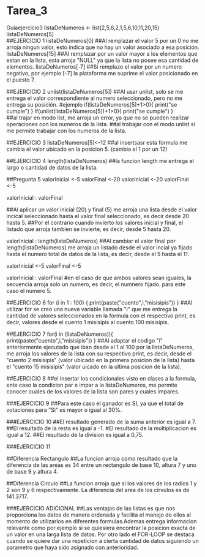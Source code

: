 # Tarea_3
Guiaejercicio3
listaDeNumeros <- list(2,5,6,2,1,5,6,10,11,20,15)
listaDeNumeros[5]  
##EJERCICIO 1
listaDeNumeros[0]
##Al remplazar el valor 5 por un 0 no me arroja ningun valor, esto indica que no hay un valor asociado a esa posición.
listaDeNumeros[15]
##Al remplazar por un valor mayor a los elementos que estan en la lista, esta arroja "NULL" ya que la lista no posee esa cantidad de elementos.
listaDeNumeros[-7]
##Si remplazo el valor por un numero negativo, por ejemplo [-7] la plataforma me suprime el valor posicionado en el puesto 7.

##EJERCICIO 2
unlist(listaDeNumeros[5])
##Al usar unlist, solo se me entrega el valor correspondiente al numero seleccionado, pero no me entrega su posición.
#ejemplo
if(listaDeNumeros[5]+1>0){
  print("se cumple")
}
if(unlist(listaDeNumeros[5])+1>0){
  print("se cumple")
}  
##al trajar en modo list, me arroja un error, ya que no se pueden realizar operaciones con los numeros de la lista.
##al trabajar con el modo unlist si me permite trabajar con los numeros de la lista. 

##EJERCICIO 3
listaDeNumeros[5]<-12
##al insertsasr esta formula me cambia el valor ubicado en la posicion 5. (cambia el 1 por un 12)

##EJERCICIO 4
length(listaDeNumeros)
##la funcion length me entrega el largo o cantidad de datos de la lista.

##Pregunta 5
valorInicial <-5
valorFinal <-20
valorInicial <-20
valorFinal <-5

valorInicial : valorFinal

##Al aplicar un valor inicial (20) y final (5) me arroja una lista desde el valor incical seleccionado hasta el valor final seleccionado, es decir desde 20 hasta 5.
##Por el contrario cuando invierto los valores inicial y final, el listado que arroja tambien se invierte, es decir, desde 5 hasta 20.

valorInicial : length(listaDeNumeros)
##Al cambiar el valor final por length(listaDeNumeros) me arroja un listado desde el valor incial ya fijado hasta el numero total de datos de la lista, es decir, desde el 5 hasta el 11.

valorInicial <-5
valorFinal <-5

valorInicial : valorFinal
#en el caso de que ambos valores sean iguales, la secuencia arroja solo un numero, es decir, el numnero fijado. para este caso el numero 5.

##EJERCICIO 6
for (i in 1 : 100) {
  print(paste("cuento",i,"misisipis"))
}
##Al utilizar for se creo una nueva variable llamada "i" que me entrega la cantidad de valores seleccionados en la formula con el respectivo print, es decir, valores desde el cuento 1 misisipis al cuento 100 misisipis.

##EJERCICIO 7
for(i in (listaDeNumeros)){
  print(paste("cuento",i,"misisipis"))
}
##Al adaptar el codigo "i" anteriormente ejecutado que iban desde el 1 al 100  por la listaDeNumeros, me arroja los valores de la lista con su respectivo print, es decir, desde el "cuento 2 misisipis" (valor ubicado en la primera posicion de la lista) hasta el "cuento 15 misisipis" (valor uicado en la ultima posicion de la lista).

##EJERCICIO 8
##el insertar los condicionales visto en clases a la formula, ente caso la condicion par e impar a la listaDeNumeros, me permite conocer cuales de los valores de la lista son pares y cuales impares.

###EJERCICIO 9
##Para este caso el ganador es SI, ya que el total de votaciones para "Si" es mayor o igual al 30%.

###EJERCICIO 10
##El resultado generado de la suma anterior es igual a 7.
##El resultado de la resta es igual a -1.
#El resultado de la multiplicacion es igual a 12.
##El resultado de la division es igual a 0,75.

###EJERCICIO 11

##Diferencia Rectangulo
##La funcion arroja como resultado que la diferencia de las areas es 34 entre un rectangulo de base 10, altura 7 y uno de base 9 y altura 4.

##Diferencia Circulo
##La funcion arroja que si los valores de los radios 1 y 2 son 9 y 6 respectivamente. La diferencia del area de los cirvulos es de 141.3717.

###EJERCICIO ADICIONAL
##Las ventajas de las listas es que nos proporciona los datos de manera ordenada y facilita el manejo de ellos al momento de utilizarlos en diferentes formulas.Ademas entrega informacion relevante como por ejemplo si se quiesiera encontrar la posicion exacta de un valor en una larga lista de datos. Por otro lado el FOR-LOOP se destaca cuando se quiere dar una repeticion a cierta cantidad de datos siguiendo un parametro que haya sido asignado con anterioridad.



